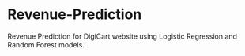 # Revenue-Prediction
Revenue Prediction for DigiCart website using Logistic Regression and Random Forest models.
